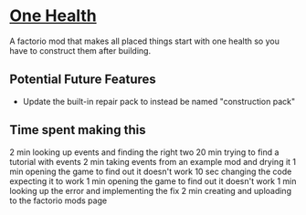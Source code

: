 # [One Health](https://mods.factorio.com/mod/one-health)

A factorio mod that makes all placed things start with one health so you have to construct them after building.

## Potential Future Features

- Update the built-in repair pack to instead be named "construction pack"

## Time spent making this

2 min looking up events and finding the right two
20 min trying to find a tutorial with events
2 min taking events from an example mod and drying it
1 min opening the game to find out it doesn't work
10 sec changing the code expecting it to work
1 min opening the game to find out it doesn't work
1 min looking up the error and implementing the fix
2 min creating and uploading to the factorio mods page
